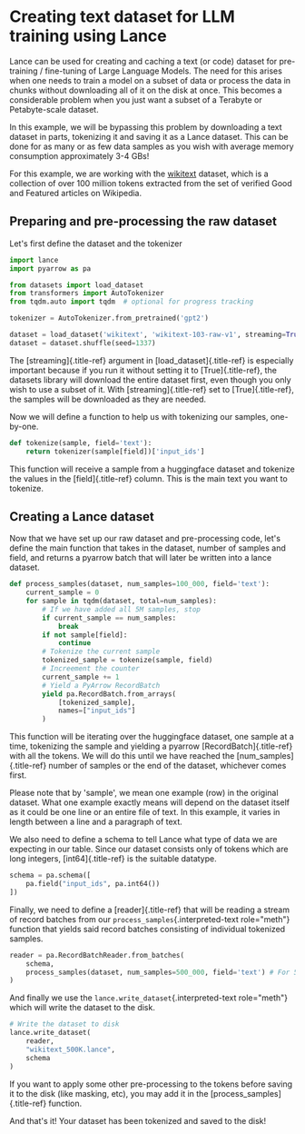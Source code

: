 # Creating text dataset for LLM training using Lance

Lance can be used for creating and caching a text (or code) dataset for
pre-training / fine-tuning of Large Language Models. The need for this
arises when one needs to train a model on a subset of data or process
the data in chunks without downloading all of it on the disk at once.
This becomes a considerable problem when you just want a subset of a
Terabyte or Petabyte-scale dataset.

In this example, we will be bypassing this problem by downloading a text
dataset in parts, tokenizing it and saving it as a Lance dataset. This
can be done for as many or as few data samples as you wish with average
memory consumption approximately 3-4 GBs!

For this example, we are working with the
[wikitext](https://huggingface.co/datasets/wikitext) dataset, which is a
collection of over 100 million tokens extracted from the set of verified
Good and Featured articles on Wikipedia.

## Preparing and pre-processing the raw dataset

Let\'s first define the dataset and the tokenizer

```python
import lance
import pyarrow as pa

from datasets import load_dataset
from transformers import AutoTokenizer
from tqdm.auto import tqdm  # optional for progress tracking

tokenizer = AutoTokenizer.from_pretrained('gpt2')

dataset = load_dataset('wikitext', 'wikitext-103-raw-v1', streaming=True)['train']
dataset = dataset.shuffle(seed=1337)
```

The [streaming]{.title-ref} argument in [load_dataset]{.title-ref} is
especially important because if you run it without setting it to
[True]{.title-ref}, the datasets library will download the entire
dataset first, even though you only wish to use a subset of it. With
[streaming]{.title-ref} set to [True]{.title-ref}, the samples will be
downloaded as they are needed.

Now we will define a function to help us with tokenizing our samples,
one-by-one.

```python
def tokenize(sample, field='text'):
    return tokenizer(sample[field])['input_ids']
```

This function will receive a sample from a huggingface dataset and
tokenize the values in the [field]{.title-ref} column. This is the main
text you want to tokenize.

## Creating a Lance dataset

Now that we have set up our raw dataset and pre-processing code, let\'s
define the main function that takes in the dataset, number of samples
and field, and returns a pyarrow batch that will later be written into a
lance dataset.

```python
def process_samples(dataset, num_samples=100_000, field='text'):
    current_sample = 0
    for sample in tqdm(dataset, total=num_samples):
        # If we have added all 5M samples, stop
        if current_sample == num_samples:
            break
        if not sample[field]:
            continue
        # Tokenize the current sample
        tokenized_sample = tokenize(sample, field)
        # Increement the counter
        current_sample += 1
        # Yield a PyArrow RecordBatch
        yield pa.RecordBatch.from_arrays(
            [tokenized_sample], 
            names=["input_ids"]
        )
```

This function will be iterating over the huggingface dataset, one sample
at a time, tokenizing the sample and yielding a pyarrow
[RecordBatch]{.title-ref} with all the tokens. We will do this until we
have reached the [num_samples]{.title-ref} number of samples or the end
of the dataset, whichever comes first.

Please note that by \'sample\', we mean one example (row) in the
original dataset. What one example exactly means will depend on the
dataset itself as it could be one line or an entire file of text. In
this example, it varies in length between a line and a paragraph of
text.

We also need to define a schema to tell Lance what type of data we are
expecting in our table. Since our dataset consists only of tokens which
are long integers, [int64]{.title-ref} is the suitable datatype.

```python
schema = pa.schema([
    pa.field("input_ids", pa.int64())
])
```

Finally, we need to define a [reader]{.title-ref} that will be reading a
stream of record batches from our `process_samples`{.interpreted-text
role="meth"} function that yields said record batches consisting of
individual tokenized samples.

```python
reader = pa.RecordBatchReader.from_batches(
    schema, 
    process_samples(dataset, num_samples=500_000, field='text') # For 500K samples
)
```

And finally we use the `lance.write_dataset`{.interpreted-text
role="meth"} which will write the dataset to the disk.

```python
# Write the dataset to disk
lance.write_dataset(
    reader, 
    "wikitext_500K.lance",
    schema
)
```

If you want to apply some other pre-processing to the tokens before
saving it to the disk (like masking, etc), you may add it in the
[process_samples]{.title-ref} function.

And that\'s it! Your dataset has been tokenized and saved to the disk!

